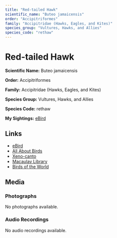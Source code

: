 ```yaml
---
title: "Red-tailed Hawk"
scientific_name: "Buteo jamaicensis"
order: "Accipitriformes"
family: "Accipitridae (Hawks, Eagles, and Kites)"
species_group: "Vultures, Hawks, and Allies"
species_code: "rethaw"
---
```


# Red-tailed Hawk

**Scientific Name:** Buteo jamaicensis

**Order:** Accipitriformes

**Family:** Accipitridae (Hawks, Eagles, and Kites)

**Species Group:** Vultures, Hawks, and Allies

**Species Code:** rethaw

**My Sightings:** [eBird](https://ebird.org/lifelist?r=world&time=life&spp=rethaw)

## Links
* [eBird](https://ebird.org/species/rethaw) 
* [All About Birds](https://www.allaboutbirds.org/guide/rethaw) 
* [Xeno-canto](https://www.xeno-canto.org/species/rethaw) 
* [Macaulay Library](https://search.macaulaylibrary.org/catalog?taxonCode=rethaw&sort=rating_rank_desc)
* [Birds of the World](https://birdsoftheworld.org/bow/species/rethaw)

## Media
### Photographs
No photographs available.

### Audio Recordings
No audio recordings available.
